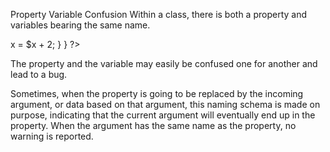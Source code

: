 Property Variable Confusion
Within a class, there is both a property and variables bearing the same name. 

<?php
class Object {
    private $x;
    
    function SetData( ) {
        $this->x = $x + 2;
    }
}
?>

The property and the variable may easily be confused one for another and lead to a bug. 

Sometimes, when the property is going to be replaced by the incoming argument, or data based on that argument, this naming schema is made on purpose, indicating that the current argument will eventually end up in the property. When the argument has the same name as the property, no warning is reported.
